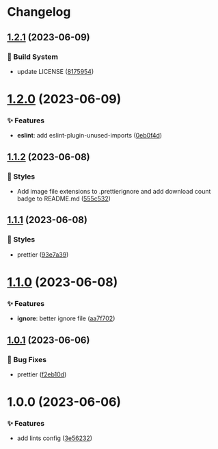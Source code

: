 # Changelog

## [1.2.1](https://github.com/lobehub/lobe-lint/compare/v1.2.0...v1.2.1) (2023-06-09)

### 👷 Build System

- update LICENSE ([8175954](https://github.com/lobehub/lobe-lint/commit/8175954))

# [1.2.0](https://github.com/lobehub/lobe-lint/compare/v1.1.2...v1.2.0) (2023-06-09)

### ✨ Features

- **eslint**: add eslint-plugin-unused-imports ([0eb0f4d](https://github.com/lobehub/lobe-lint/commit/0eb0f4d))

## [1.1.2](https://github.com/lobehub/lobe-lint/compare/v1.1.1...v1.1.2) (2023-06-08)

### 💄 Styles

- Add image file extensions to .prettierignore and add download count badge to README.md ([555c532](https://github.com/lobehub/lobe-lint/commit/555c532))

## [1.1.1](https://github.com/lobehub/lobe-lint/compare/v1.1.0...v1.1.1) (2023-06-08)

### 💄 Styles

- prettier ([93e7a39](https://github.com/lobehub/lobe-lint/commit/93e7a39))

# [1.1.0](https://github.com/lobehub/lobe-lint/compare/v1.0.1...v1.1.0) (2023-06-08)

### ✨ Features

- **ignore**: better ignore file ([aa7f702](https://github.com/lobehub/lobe-lint/commit/aa7f702))

## [1.0.1](https://github.com/lobehub/lint/compare/v1.0.0...v1.0.1) (2023-06-06)

### 🐛 Bug Fixes

- prettier ([f2eb10d](https://github.com/lobehub/lint/commit/f2eb10d))

# 1.0.0 (2023-06-06)

### ✨ Features

- add lints config ([3e56232](https://github.com/lobehub/lobe-lint/commit/3e56232))
